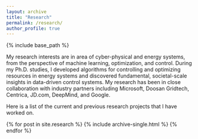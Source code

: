 ```yaml
---
layout: archive
title: "Research"
permalink: /research/
author_profile: true
---
```

{% include base_path %}


My research interests are in area of cyber-physical and energy systems, from the perspective of machine learning, optimization, and control. During my Ph.D. studies, I developed algorithms for controlling and optimizing resources in energy systems and discovered fundamental, societal-scale insights in data-driven control systems. My research has been in close collaboration with industry partners including Microsoft, Doosan Gridtech, Centrica, JD.com, DeepMind, and Google. 

Here is a list of the current and previous research projects that I have worked on.

{% for post in site.research %}
  {% include archive-single.html %}
{% endfor %}

